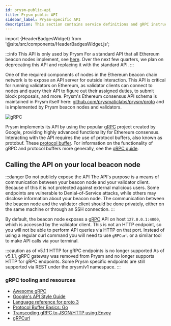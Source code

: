 ```yaml
---
id: prysm-public-api
title: Prysm public API
sidebar_label: Prysm-specific API 
description: This section contains service definitions and gRPC instructions to interact with the Prysm public API.
---
```


import {HeaderBadgesWidget} from '@site/src/components/HeaderBadgesWidget.js';

<HeaderBadgesWidget />

:::info This API is only used by Prysm
For a standard API that all Ethereum beacon nodes implement, see [here](/prysm/docs/how-prysm-works/ethereum-public-api). Over the next few quarters, we plan on deprecating this API and replacing it with the standard API.
:::

One of the required components of nodes in the Ethereum beacon chain network is to expose an API server for outside interaction. This API is critical for running validators on Ethereum, as validator clients can connect to nodes and query their API to figure out their assigned duties, to submit block proposals, and more. Prysm's Ethereum consensus API schema is maintained in Prysm itself here: [github.com/prysmaticlabs/prysm/proto](https://github.com/prysmaticlabs/prysm/tree/develop/proto) and is implemented by Prysm beacon nodes and validators.

![gRPC](/img/grpc-logo2.png)

Prysm implements its API by using the popular [gRPC](https://grpc.io) project created by Google, providing highly advanced functionality for Ethereum consensus. Interacting with the API requires the use of protocol buffers, also known as protobuf. These [protocol buffer](https://developers.google.com/protocol-buffers/). For information on the functionality of gRPC and protocol buffers more generally, see the [gRPC guide](https://grpc.io/docs/guides/).

## Calling the API on your local beacon node

:::danger Do not publicly expose the API
The API's purpose is a means of communication between your beacon node and your validator client. Because of this it is not protected against external malicious users. Some endpoints are vulnerable to Denial-of-Service attacks, while others may disclose information about your beacon node. The communication between the beacon node and the validator client should be done privately, either on the same machine or through an SSH connection.
:::

By default, the beacon node exposes a [gRPC](https://grpc.io) API on host `127.0.0.1:4000`, which is accessed by the validator client. This is not an HTTP endpoint, so you will not be able to perform API queries via HTTP on that port. 
Instead of using a regular curl command you will need to use `gRPCurl` or a similar tool to make API calls via your terminal.

:::caution as of v5.1.1 HTTP for gRPC endpoints is no longer supported
As of v5.1.1, gRPC gateway was removed from Prysm and no longer supports HTTP for gRPC endpoints.
Some Prysm specific endpoints are still supported via REST under the prysm/v1 namespace.
:::

### gRPC tooling and resources

* [Awesome gRPC](https://github.com/grpc-ecosystem/awesome-grpc)
* [Google's API Style Guide](https://cloud.google.com/apis/design/)
* [Language reference for proto 3](https://developers.google.com/protocol-buffers/docs/proto3)
* [Protocol Buffer Basics: Go](https://developers.google.com/protocol-buffers/docs/gotutorial)
* [Transcoding gRPC to JSON/HTTP using Envoy](https://blog.jdriven.com/2018/11/transcoding-grpc-to-http-json-using-envoy/)
* [gRPCurl](https://github.com/fullstorydev/grpcurl)

